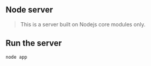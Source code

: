## Node server
> This is a server built on Nodejs core modules only.

## Run the server
```
node app
```
